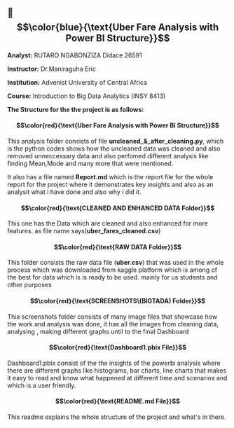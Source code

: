 ## 🚖 $$\color{blue}{\text{Uber Fare Analysis with Power BI Structure}}$$

**Analyst:** RUTARO NGABONZIZA Didace   26591

**Instructor:** Dr.Maniraguha Eric

**Institution:** Advenist University of Central Africa

**Course:** Introduction to Big Data Analytics (INSY 8413)

**The Structure for the the project is as follows:**

#### $$\color{red}{\text{Uber Fare Analysis with Power BI Structure}}$$


This analysis folder consists of file **uncleaned_&_after_cleaning.py**, which is the python codes shows how the uncleaned data was cleaned and also removed unneccessary data and also perfomed different analysis like finding Mean,Mode and many more that were mentioned.

It also has a file named **Report.md** which is the report file for the whole report for the project where it demonstrates key insights and also as an analysit what i have done and also why i did it.

#### $$\color{red}{\text{CLEANED AND ENHANCED DATA Folder}}$$


This one has the Data which are cleaned and also enhanced for more features.
as file name says(**uber_fares_cleaned.csv**)

#### $$\color{red}{\text{RAW DATA Folder}}$$


This folder consists the raw data file (**uber.csv**) that was used in the whole process which was downloaded from kaggle platform which is among of the best for data which is is ready to be used. mainly for us students and other purposes

#### $$\color{red}{\text{SCREENSHOTS\(BIGTADA) Folder}}$$


Thia screenshots folder consists of many image files that showcase how the work and analysis was done, it has all the images from cleaning data, analysing , making different graphs until to the final Dashboard

#### $$\color{red}{\text{Dashboard1.pbix File}}$$


Dashboard1.pbix consist of the the insights of the powerbi analysis where there are different graphs like histograms, bar charts, line charts that makes it easy to read and know what happened at different time and scenarios and which is a user friendly.

#### $$\color{red}{\text{README.md File}}$$


This readme explains the whole structure of the project and what's in there.
